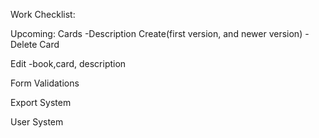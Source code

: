 Work Checklist:

Upcoming:
Cards
-Description Create(first version, and newer version)
-Delete Card

Edit
-book,card, description

<!-- Make Connection between cards -->

Form Validations

Export System

User System